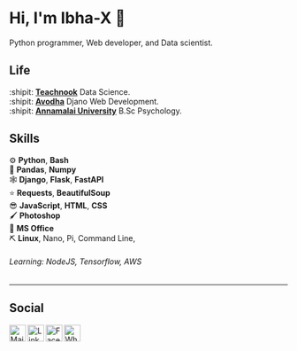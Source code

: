 Hi, I'm Ibha-X :wave:
===================

Python programmer, Web developer, and Data scientist.

Life
----

:shipit: [**Teachnook**][tch] Data Science.\
:shipit: [**Avodha**][av] Djano Web Development.\
:shipit: [**Annamalai University**][au] B.Sc Psychology. 

[tch]: https://teachnook.com/
[av]: https://avodha.com/
[au]: https://annamalaiuniversity.ac.in/



Skills
------

:gear:          **Python**, **Bash**\
:blue_book:     **Pandas**, **Numpy**\
:spider_web:    **Django**, **Flask**, **FastAPI**\
:star:           **Requests**, **BeautifulSoup**\
:sunglasses:     **JavaScript**, **HTML**, **CSS**\
:paintbrush:     **Photoshop**\
:file_folder:    **MS Office**\
:pick:           **Linux**, Nano, Pi, Command Line, 


###### Learning: NodeJS, Tensorflow, AWS
------

Social
----


<a href="mailto: albinantony960@gmail.com">
    <img height="30" align="left" alt="Mail" src="https://cdn.cdnlogo.com/logos/o/14/official-gmail-icon-2020.svg"/>
</a>


<a href="https://www.linkedin.com/in/albin-anthony-a76690231">
    <img height="30" align="left" alt="LinkedIn" src="https://cdn.cdnlogo.com/logos/l/78/linkedin-icon.svg" />
</a>


<a href="https://facebook.com/iamibha">
    <img height="30" align="left" alt="Facebook" src="https://cdn.cdnlogo.com/logos/f/83/facebook.svg" />
</a>


<a href="https://wa.link/r6v4o8">
    <img height="30" align="left" alt="WhatsApp" src="https://cdn.cdnlogo.com/logos/w/35/whatsapp-icon.svg" />
</a>

